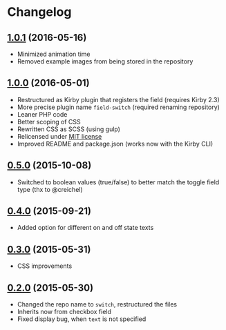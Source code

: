 # Changelog

## [1.0.1](https://github.com/distantnative/field-switch/releases/tag/1.0.1) (2016-05-16)
- Minimized animation time
- Removed example images from being stored in the repository

## [1.0.0](https://github.com/distantnative/field-switch/releases/tag/1.0.0) (2016-05-01)
- Restructured as Kirby plugin that registers the field (requires Kirby 2.3)
- More precise plugin name `field-switch` (required renaming repository)
- Leaner PHP code
- Better scoping of CSS
- Rewritten CSS as SCSS (using gulp)
- Relicensed under [MIT license](http://www.opensource.org/licenses/mit-license.php)
- Improved README and package.json (works now with the Kirby CLI)

## [0.5.0](https://github.com/distantnative/field-switch/releases/tag/v0.5) (2015-10-08)  
- Switched to boolean values (true/false) to better match the toggle field type (thx to @creichel)

## [0.4.0](https://github.com/distantnative/field-switch/releases/tag/v0.4) (2015-09-21)
- Added option for different on and off state texts

## [0.3.0](https://github.com/distantnative/field-switch/releases/tag/v0.3) (2015-05-31)
- CSS improvements

## [0.2.0](https://github.com/distantnative/field-switch/releases/tag/v0.2) (2015-05-30)
- Changed the repo name to `switch`, restructured the files
- Inherits now from checkbox field
- Fixed display bug, when `text` is not specified
